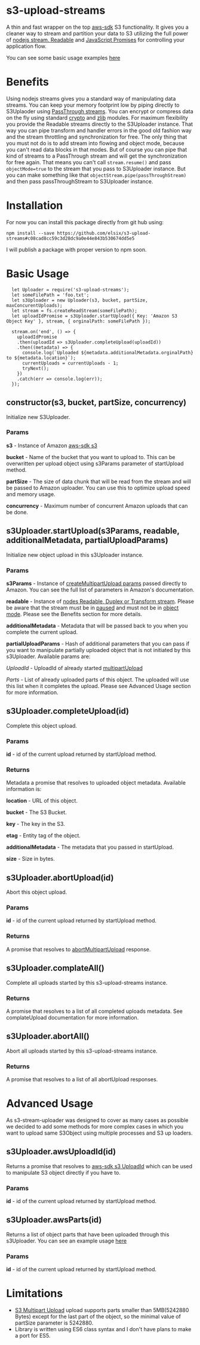 # s3-upload-streams

A thin and fast wrapper on the top [aws-sdk](https://www.npmjs.com/package/aws-sdk) S3 functionality. It gives you a cleaner way to stream and partition your data to S3 utilizing the full power of [nodejs stream. Readable](https://nodejs.org/api/stream.html#stream_readable_streams) and [JavaScript Promises](https://developer.mozilla.org/en-US/docs/Web/JavaScript/Reference/Global_Objects/Promise) for controlling your application flow. 

You can see some basic usage examples [here](https://github.com/elsix/s3-upload-streams-demo)

# Benefits
Using nodejs streams gives you a standard way of manipulating data streams. You can keep your memory footprint low by piping directly to S3Uplaoder using [PassThrough streams](https://nodejs.org/api/stream.html#stream_class_stream_passthrough). You can encrypt or compress data on the fly using standard [crypto](https://nodejs.org/api/crypto.html) and [zlib](https://nodejs.org/api/zlib.html) modules. 
For maximum flexibility you provide the Readable streams directly to the S3Uploader instance. That way you can pipe transform and handler errors in the good old fashion way and the stream throttling and synchronization for free. The only thing that you must not do is to add stream into flowing and object mode, because you can't read data blocks in that modes. But of course you can pipe that kind of streams to a PassThrough stream and will get the synchronization for free again. That means you can't call `stream.resume()` and pass `objectMode=true` to the stream that you pass to S3Uploader instance. But you can make something like that `objectStream.pipe(passThroughStream)` and then pass passThroughStream to S3Uploader instance.  
# Installation
For now you can install this package directly from git hub using:

`npm install --save https://github.com/elsix/s3-upload-streams#c08cad8cc59c3d28dc9a0e44e843b530674dd5e5`

I will publish a package with proper version to npm soon.

# Basic Usage
```
  let Uploader = require('s3-upload-streams');
  let someFilePath = 'foo.txt';
  let s3Uploader = new Uploader(s3, bucket, partSize, maxConcurentUploads);
  let stream = fs.createReadStream(someFilePath);
  let uploadIdPromise = s3Uploader.startUpload({ Key: 'Amazon S3 Object Key' }, stream, { orginalPath: someFilePath });
  
  stream.on('end', () => {
    uploadIdPromise
    .then(uploadId => s3Uploader.completeUpload(uploadId))
    .then((metadata) => {
      console.log(`Uploaded ${metadata.additionalMetadata.orginalPath} to ${metadata.location}`);
      currentUploads = currentUploads - 1;
      tryNext();
    })
    .catch(err => console.log(err));
  });
```

## constructor(s3, bucket, partSize, concurrency)
Initialize new S3Uploader.
### Params
**s3** - Instance of Amazon [aws-sdk s3](http://docs.aws.amazon.com/AWSJavaScriptSDK/latest/AWS/S3.html)

**bucket** - Name of the bucket that you want to upload to. This can be overwritten per upload object using s3Params parameter of startUpload method.

**partSize** - The size of data chunk that will be read from the stream and will be passed to Amazon uploader. You can use this to optimize upload speed and memory usage. 

**concurrency** - Maximum number of concurrent Amazon uploads that can be done.
## s3Uploader.startUpload(s3Params, readable, additionalMetadata, partialUploadParams)
Initialize new object upload in this s3Uploader instance.
### Params
**s3Params** - Instance of [createMultipartUpload params](http://docs.aws.amazon.com/AWSJavaScriptSDK/latest/AWS/S3.html#createMultipartUpload-property) passed directly to Amazon. You can see the full list of parameters in Amazon's documentation.

**readable** - Instance of [nodes Readable, Duplex or Transform stream](https://nodejs.org/api/stream.html). Please be aware that the stream must be in [paused](https://nodejs.org/api/stream.html#stream_two_modes) and must not be in [object mode](https://nodejs.org/api/stream.html#stream_object_mode). Please see the Benefits section for more details.

**additionalMetadata** - Metadata that will be passed back to you when you complete the current upload.

**partialUploadParams** - Hash of additional parameters that you can pass if you want to manipulate partially uploaded object that is not initiated by this s3Uploader. Available params are:

*UploadId* - UploadId of already started [multipartUpload](http://docs.aws.amazon.com/AWSJavaScriptSDK/latest/AWS/S3.html#createMultipartUpload-property)

*Parts* - List of already uploaded parts of this object. The uploaded will use this list when it completes the upload. 
Please see Advanced Usage section for more information.
## s3Uploader.completeUpload(id)
Complete this object upload.
### Params
**id** - id of the current upload returned by startUpload method.
### Returns
Metadata a promise that resolves to uploaded object metadata. Available information is:

**location** - URL of this object.

**bucket** - The S3 Bucket.

**key** - The key in the S3.

**etag** - Entity tag of the object.

**additionalMetadata** - The metadata that you passed in startUpload.

**size** - Size in bytes.

## s3Uploader.abortUpload(id)
Abort this object upload.
### Params
**id** - id of the current upload returned by startUpload method.
### Returns
A promise that resolves to [abortMultipartUpload](http://docs.aws.amazon.com/AWSJavaScriptSDK/latest/AWS/S3.html#abortMultipartUpload-property) response.
## s3Uploader.complateAll()
Complete all uploads started by this s3-upload-streams instance.
### Returns
A promise that resolves to a list of all completed uploads metadata. See complateUpload documentation for more information.
## s3Uploader.abortAll()
Abort all uploads started by this s3-upload-streams instance.
### Returns
A promise that resolves to a list of all abortUpload responses.
# Advanced Usage
As s3-stream-uploader was designed to cover as many cases as possible we decided to add some methods for more complex cases in which you want to upload same S3Object using multiple processes and S3 up loaders.
## s3Uploader.awsUploadId(id)
Returns a promise that resolves to [aws-sdk s3 UploadId](http://docs.aws.amazon.com/AWSJavaScriptSDK/latest/AWS/S3.html#createMultipartUpload-property) which can be used to manipulate S3 object directly if you have to.
### Params
**id** - id of the current upload returned by startUpload method.
## s3Uploader.awsParts(id)
Returns a list of object parts that have been uploaded through this s3Uploader. You can see an example usage [here](https://github.com/elsix/s3-upload-streams-demo/blob/master/big-file-upload.js)
### Params
**id** - id of the current upload returned by startUpload method.
# Limitations
 * [S3 Multipart Upload](http://docs.aws.amazon.com/AmazonS3/latest/dev/mpuoverview.html) upload supports parts smaller than 5MB(5242880 Bytes) except for the last part of the object, so the minimal value of partSize parameter is 5242880.
 * Library is written using ES6 class syntax and I don't have plans to make a port for ES5.
